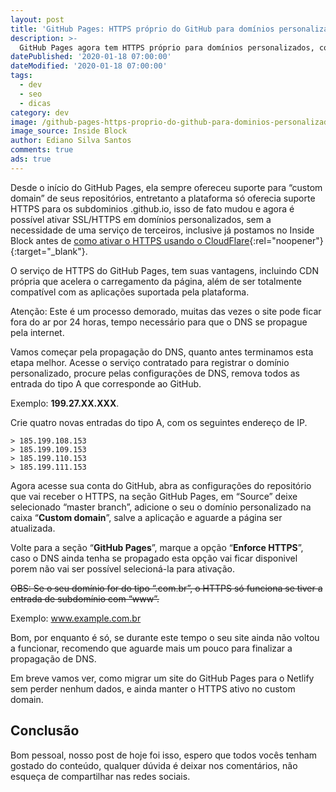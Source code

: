 ```yaml
---
layout: post
title: 'GitHub Pages: HTTPS próprio do GitHub para domínios personalizado'
description: >-
  GitHub Pages agora tem HTTPS próprio para domínios personalizados, confira o método de aplicação para o seu blog.
datePublished: '2020-01-18 07:00:00'
dateModified: '2020-01-18 07:00:00'
tags:
  - dev
  - seo
  - dicas
category: dev
image: /github-pages-https-proprio-do-github-para-dominios-personalizado.jpg
image_source: Inside Block
author: Ediano Silva Santos
comments: true
ads: true
---
```


Desde o início do GitHub Pages, ela sempre ofereceu suporte para “custom domain” de seus repositórios, entretanto a plataforma só oferecia suporte HTTPS para os subdominios .github.io, isso de fato mudou e agora é possível ativar SSL/HTTPS em domínios personalizados, sem a necessidade de uma serviço de terceiros, inclusive já postamos no Inside Block antes de [como ativar o HTTPS usando o CloudFlare](https://insideblock.com/blog/cloudflare-https-no-github-pages-com-dominio-personalizado/){:rel="noopener"}{:target="_blank"}.

O serviço de HTTPS do GitHub Pages, tem suas vantagens, incluindo CDN própria que acelera o carregamento da página, além de ser totalmente compatível com as aplicações suportada pela plataforma.

Atenção: Este é um processo demorado, muitas das vezes o site pode ficar fora do ar por 24 horas, tempo necessário para que o DNS se propague pela internet.

Vamos começar pela propagação do DNS, quanto antes terminamos esta etapa melhor. Acesse o serviço contratado para registrar o domínio personalizado, procure pelas configurações de DNS, remova todos as entrada do tipo A que corresponde ao GitHub.

Exemplo: **199.27.XX.XXX**.

Crie quatro novas entradas do tipo A, com os seguintes endereço de IP.

```
> 185.199.108.153
> 185.199.109.153
> 185.199.110.153
> 185.199.111.153
```

Agora acesse sua conta do GitHub, abra as configurações do repositório que vai receber o HTTPS, na seção GitHub Pages, em “Source” deixe selecionado “master branch”, adicione o seu o domínio personalizado na caixa “**Custom domain**”, salve a aplicação e aguarde a página ser atualizada.

Volte para a seção “**GitHub Pages**”, marque a opção “**Enforce HTTPS**”, caso o DNS ainda tenha se propagado esta opção vai ficar disponivel porem não vai ser possível selecioná-la para ativação.

~~OBS: Se o seu domínio for do tipo “.com.br”, o HTTPS só funciona se tiver a entrada de subdomínio com “www”.~~

Exemplo: www.example.com.br

Bom, por enquanto é só, se durante este tempo o seu site ainda não voltou a funcionar, recomendo que aguarde mais um pouco para finalizar a propagação de DNS.

Em breve vamos ver, como migrar um site do GitHub Pages para o Netlify sem perder nenhum dados, e ainda manter o HTTPS ativo no custom domain.

## Conclusão
Bom pessoal, nosso post de hoje foi isso, espero que todos vocês tenham gostado do conteúdo, qualquer dúvida é deixar nos comentários, não esqueça de compartilhar nas redes sociais.
